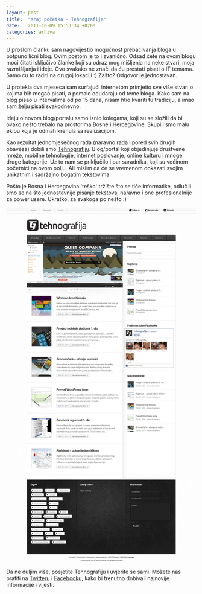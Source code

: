 ```yaml
---
layout: post
title:  "Kraj početka - Tehnografija"
date:   2011-10-09 15:53:34 +0200
categories: arhiva
---
```

U prošlom članku sam nagovijestio mogućnost prebacivanja bloga u potpuno lični blog. Ovim postom je to i zvanično. Odsad ćete na ovom blogu moći čitati isključivo članke koji su odraz mog mišljenja na neke stvari, moja razmišljanja i ideje. Ovo svakako ne znači da ću prestati pisati o IT temama. Samo ću to raditi na drugoj lokaciji :) Zašto? Odgovor je jednostavan.

U protekla dva mjeseca sam surfajući internetom primjetio sve više stvari o kojima bih mogao pisati, a pomalo odudaraju od teme bloga. Kako sam na blog pisao u intervalima od po 15 dana, nisam htio kvariti tu tradiciju, a imao sam želju pisati svakodnevno.

Ideju o novom blog/portalu samo iznio kolegama, koji su se složili da bi ovako nešto trebalo na prostorima Bosne i Hercegovine. Skupili smo malu ekipu koja je odmah krenula sa realizacijom.

Kao rezultat jednomjesečnog rada (naravno rada i pored svih drugih obaveza) dobili smo [Tehnografiju]. Blog/portal koji objedinjuje društvene mreže, mobilne tehnologije, internet poslovanje, online kulturu i mnoge druge kategorije. Uz to nam se priključilo i par saradnika, koji su većinom početnici na ovom polju. Ali mislim da će se vremenom dokazati svojim unikatnim i sadržajno bogatim tekstovima.

Pošto je Bosna i Hercegovina 'teško' tržište što se tiče informatike, odlučili smo se na što jednostavnije pisanje tekstova, naravno i one profesionalnije za power usere. Ukratko, za svakoga po nešto :)

<img src="/assets/tehnografija_1.jpg" width="600" />

Da ne duljim više, posjetite Tehnografiju i uvjerite se sami. Možete nas pratiti na [Twitteru] i [Facebooku], kako bi trenutno dobivali najnovije informacije i vijesti.

[Tehnografiju]: http://tehnografija.net/
[Twitteru]: https://twitter.com/Tehnografija
[Facebooku]: http://www.facebook.com/tehnografija
